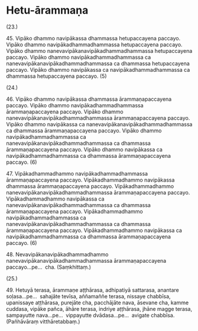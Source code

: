 # Hetu-ārammaṇa

(23.)

45\. Vipāko dhammo navipākassa dhammassa hetupaccayena paccayo. Vipāko dhammo navipākadhammadhammassa hetupaccayena paccayo. Vipāko dhammo nanevavipākanavipākadhammadhammassa hetupaccayena paccayo. Vipāko dhammo navipākadhammadhammassa ca nanevavipākanavipākadhammadhammassa ca dhammassa hetupaccayena paccayo. Vipāko dhammo navipākassa ca navipākadhammadhammassa ca dhammassa hetupaccayena paccayo. (5)

(24.)

46\. Vipāko dhammo navipākassa dhammassa ārammaṇapaccayena paccayo. Vipāko dhammo navipākadhammadhammassa ārammaṇapaccayena paccayo. Vipāko dhammo nanevavipākanavipākadhammadhammassa ārammaṇapaccayena paccayo. Vipāko dhammo navipākassa ca nanevavipākanavipākadhammadhammassa ca dhammassa ārammaṇapaccayena paccayo. Vipāko dhammo navipākadhammadhammassa ca nanevavipākanavipākadhammadhammassa ca dhammassa ārammaṇapaccayena paccayo. Vipāko dhammo navipākassa ca navipākadhammadhammassa ca dhammassa ārammaṇapaccayena paccayo. (6)

47\. Vipākadhammadhammo navipākadhammadhammassa ārammaṇapaccayena paccayo. Vipākadhammadhammo navipākassa dhammassa ārammaṇapaccayena paccayo. Vipākadhammadhammo nanevavipākanavipākadhammadhammassa ārammaṇapaccayena paccayo. Vipākadhammadhammo navipākassa ca nanevavipākanavipākadhammadhammassa ca dhammassa ārammaṇapaccayena paccayo. Vipākadhammadhammo navipākadhammadhammassa ca nanevavipākanavipākadhammadhammassa ca dhammassa ārammaṇapaccayena paccayo. Vipākadhammadhammo navipākassa ca navipākadhammadhammassa ca dhammassa ārammaṇapaccayena paccayo. (6)

48\. Nevavipākanavipākadhammadhammo nanevavipākanavipākadhammadhammassa ārammaṇapaccayena paccayo…pe…  cha. (Saṃkhittaṃ.)

(25.)

49\. Hetuyā terasa, ārammaṇe aṭṭhārasa, adhipatiyā sattarasa, anantare soḷasa…pe…  sahajāte tevīsa, aññamaññe terasa, nissaye chabbīsa, upanissaye aṭṭhārasa, purejāte cha, pacchājāte nava, āsevane cha, kamme cuddasa, vipāke pañca, āhāre terasa, indriye aṭṭhārasa, jhāne magge terasa, sampayutte nava…pe…  vippayutte dvādasa…pe…  avigate chabbīsa. (Pañhāvāraṃ vitthāretabbaṃ.)
